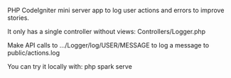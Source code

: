 PHP CodeIgniter mini server app to log user actions and errors to improve stories.

It only has a single controller without views: Controllers/Logger.php

Make API calls to .../Logger/log/USER/MESSAGE to log a message to public/actions.log

You can try it locally with: php spark serve
